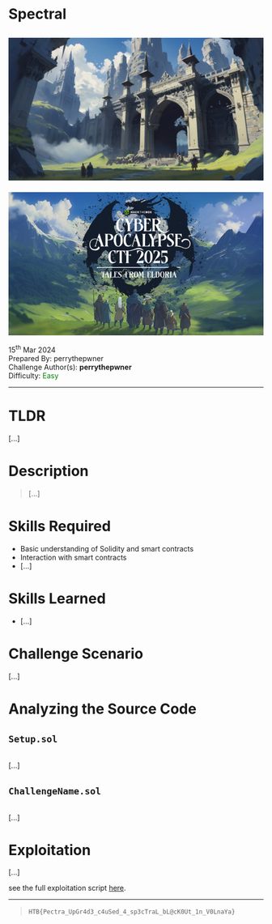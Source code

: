 # Spectral

![img](./assets/ChallengeBanner.png)
---
<p align="center">
    <img src="./assets/EventBanner.jpg" />
</p>

15<sup>th</sup> Mar 2024 \
Prepared By: perrythepwner \
Challenge Author(s): **perrythepwner** \
Difficulty: <font color=green>Easy</font>

---

# TLDR
[...]

# Description
> [...] 

# Skills Required
- Basic understanding of Solidity and smart contracts
- Interaction with smart contracts
- [...]

# Skills Learned
- [...] 

# Challenge Scenario
[...]

# Analyzing the Source Code

## `Setup.sol`

```solidity
```

[...]

## `ChallengeName.sol`

```solidity
```

[...]

# Exploitation

[...]

see the full exploitation script [here](./htb/solver.py).

---
> `HTB{Pectra_UpGr4d3_c4uSed_4_sp3cTraL_bL@cK0Ut_1n_V0LnaYa}`
